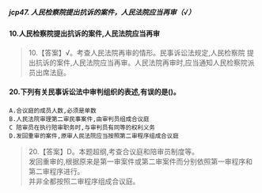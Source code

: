 ##### jcp47. 人民检察院提出抗诉的案件，人民法院应当再审（√）

#### 10.人民检察院提出抗诉的案件,人民法院应当再审
>   10.【答案】√。考查人民法院再审的情形。民事诉讼法规定,人民检察院
    提出抗诉的案件,人民法院应当再审。人民法院再审时,应当通知人民检察院派员出席法庭。


#### 20.下列有关民事诉讼法中审判组织的表述,有误的是()。
    A.合议庭的成员人数,必须是单数
    B.人民法院审理第二审民事案件,由审判员组成合议庭
    C 陪审员在执行陪审职务时,与审判员有同等的权利义务
    D.发回重审的案件,原审人民法院应当按照第二审程序组成合议庭
>   20.【答案】D。本题超纲,考查合议庭和陪审员制度等。    
发回重审的,根据原来是第一审案件或第二审案件而分别依照第一审程序和第二审程序进行。    
并非全都按照二审程序组成合议庭。    











